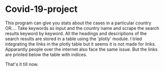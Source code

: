 # Covid-19-project
This program can give you stats about the cases in a particular country OR.... 
Take keywords as input and the country name and scrape the search results keyword by keyword.
All the headings and descriptions of the search results are stored in a table using the 'plotly' module.
I tried integrating the links in the plotly table but it seems it is not made for links. Apparantly people over the internet also face the same issue.
But the links are printed below the table with indices.



That's it till now.
